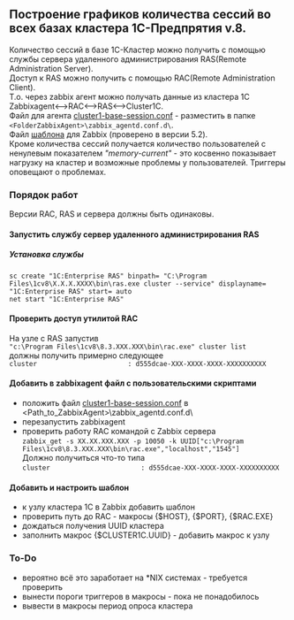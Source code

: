 ## Построение графиков количества сессий во всех базах кластера 1С-Предпрятия v.8.  
Количество сессий в базе 1С-Кластер можно получить с помощью службы сервера удаленного администрирования RAS(Remote Administration Server).  
Доступ к RAS можно получить с помощью RAC(Remote Administration Client).  
Т.о. через zabbix агент можно получать данные из кластера 1С  
    Zabbixagent<-->RAC<-->RAS<-->Cluster1C.  
Файл для агента [cluster1-base-session.conf](./cluster1-base-session.conf) - разместить в папке ```<FolderZabbixAgent>\zabbix_agentd.conf.d\```.  
Файл [шаблона](./Zabbix-NumberOfSsessionsCluster1C.yaml) для Zabbix (проверено в версии 5.2).  
Кроме количества сессий получается количество пользователей с ненулевым показателем  *"memory-current"* - это косвенно показывает нагрузку на кластер и возможные проблемы у пользователей. Триггеры оповещают о проблемах.  
  
### Порядок работ  
Версии RAC, RAS и сервера должны быть одинаковы.  
#### Запустить службу сервер удаленного администрирования RAS  
##### Установка службы  
```
sc create "1C:Enterprise RAS" binpath= "C:\Program Files\1cv8\Х.Х.Х.ХХХХ\bin\ras.exe cluster --service" displayname= "1C:Enterprise RAS" start= auto
net start "1C:Enterprise RAS"
```
#### Проверить доступ утилитой RAC  
На узле с RAS запустив  
```"c:\Program Files\1cv8\8.3.XXX.XXX\bin\rac.exe" cluster list```  
должны получить примерно следующее  
```cluster                       : d555dcae-XXX-XXXX-XXXX-XXXXXXXXXX```  
#### Добавить в zabbixagent файл с пользовательскими скриптами  
- положить файл [cluster1-base-session.conf](./cluster1-base-session.conf) в <Path_to_ZabbixAgent>\zabbix_agentd.conf.d\  
- перезапустить zabbixagent  
- проверить работу RAC командой с Zabbix сервера  
```zabbix_get -s XX.XX.XXX.XXX -p 10050 -k UUID["c:\Program Files\1cv8\8.3.XXX.XXX\bin\rac.exe","localhost","1545"]```  
Должно получиться что-то типа  
```cluster                       : d555dcae-XXX-XXXX-XXXX-XXXXXXXXXX```  

#### Добавить и настроить шаблон  
- к узлу кластера 1С в Zabbix добавить шаблон  
- проверить путь до RAC - макросы {$HOST}, {$PORT}, {$RAC.EXE}  
- дождаться получения UUID кластера  
- заполнить макрос {$CLUSTER1C.UUID} - добавить макрос к узлу  
### To-Do  
- вероятно всё это заработает на \*NIX системах - требуется проверить  
- вынести пороги триггеров в макросы - пока не понадобилось  
- вывести в макросы период опроса кластера

  
